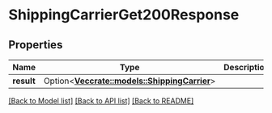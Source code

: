 # ShippingCarrierGet200Response

## Properties

Name | Type | Description | Notes
------------ | ------------- | ------------- | -------------
**result** | Option<[**Vec<crate::models::ShippingCarrier>**](shippingCarrier.md)> |  | [optional]

[[Back to Model list]](../README.md#documentation-for-models) [[Back to API list]](../README.md#documentation-for-api-endpoints) [[Back to README]](../README.md)


